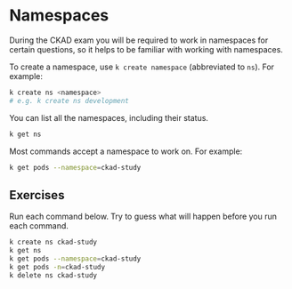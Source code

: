 #  Namespaces

During the CKAD exam you will be required to work in namespaces for certain questions, so it helps to be familiar with working with namespaces.

To create a namespace, use `k create namespace` (abbreviated to `ns`). For example:

```bash
k create ns <namespace>
# e.g. k create ns development
```

You can list all the namespaces, including their status.

```bash
k get ns
```

Most commands accept a namespace to work on. For example:
```bash
k get pods --namespace=ckad-study
```

## Exercises

Run each command below. Try to guess what will happen before you run each command.

```bash
k create ns ckad-study
k get ns
k get pods --namespace=ckad-study
k get pods -n=ckad-study
k delete ns ckad-study
```
